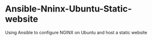 # Ansible-Nninx-Ubuntu-Static-website
Using Ansible to configure NGINX on Ubuntu and host a static website
